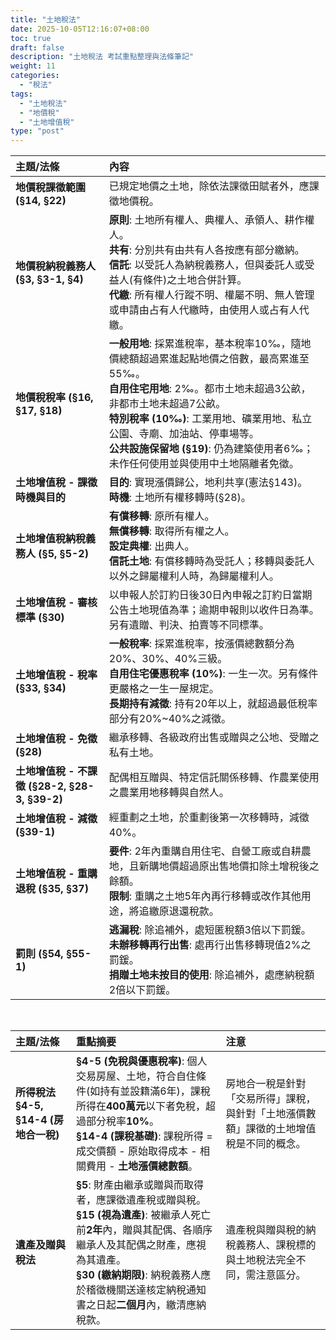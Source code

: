 ```yaml
---
title: "土地稅法"
date: 2025-10-05T12:16:07+08:00
toc: true
draft: false
description: "土地稅法 考試重點整理與法條筆記"
weight: 11
categories:
  - "稅法"
tags:
  - "土地稅法"
  - "地價稅"
  - "土地增值稅"
type: "post"
---
```


| 主題/法條 | 內容 |
| :--- | :--- |
| **地價稅課徵範圍 (§14, §22)** | 已規定地價之土地，除依法課徵田賦者外，應課徵地價稅。 | 
| **地價稅納稅義務人 (§3, §3-1, §4)** | **原則**: 土地所有權人、典權人、承領人、耕作權人。<br>**共有**: 分別共有由共有人各按應有部分繳納。<br>**信託**: 以受託人為納稅義務人，但與委託人或受益人(有條件)之土地合併計算。<br>**代繳**: 所有權人行蹤不明、權屬不明、無人管理或申請由占有人代繳時，由使用人或占有人代繳。 | 
| **地價稅稅率 (§16, §17, §18)** | **一般用地**: 採累進稅率，基本稅率10‰，隨地價總額超過累進起點地價之倍數，最高累進至55‰。<br>**自用住宅用地**: 2‰。都市土地未超過3公畝，非都市土地未超過7公畝。<br>**特別稅率 (10‰)**: 工業用地、礦業用地、私立公園、寺廟、加油站、停車場等。<br>**公共設施保留地 (§19)**: 仍為建築使用者6‰；未作任何使用並與使用中土地隔離者免徵。 | 
| **土地增值稅 - 課徵時機與目的** | **目的**: 實現漲價歸公，地利共享(憲法§143)。<br>**時機**: 土地所有權移轉時(§28)。 | 
| **土地增值稅納稅義務人 (§5, §5-2)** | **有償移轉**: 原所有權人。<br>**無償移轉**: 取得所有權之人。<br>**設定典權**: 出典人。<br>**信託土地**: 有償移轉時為受託人；移轉與委託人以外之歸屬權利人時，為歸屬權利人。 | 
| **土地增值稅 - 審核標準 (§30)** | 以申報人於訂約日後30日內申報之訂約日當期公告土地現值為準；逾期申報則以收件日為準。另有遺贈、判決、拍賣等不同標準。 | 
| **土地增值稅 - 稅率 (§33, §34)** | **一般稅率**: 採累進稅率，按漲價總數額分為20%、30%、40%三級。<br>**自用住宅優惠稅率 (10%)**: 一生一次。另有條件更嚴格之一生一屋規定。<br>**長期持有減徵**: 持有20年以上，就超過最低稅率部分有20%~40%之減徵。 | 
| **土地增值稅 - 免徵 (§28)** | 繼承移轉、各級政府出售或贈與之公地、受贈之私有土地。 | 
| **土地增值稅 - 不課徵 (§28-2, §28-3, §39-2)** | 配偶相互贈與、特定信託關係移轉、作農業使用之農業用地移轉與自然人。 | 
| **土地增值稅 - 減徵 (§39-1)** | 經重劃之土地，於重劃後第一次移轉時，減徵40%。 | 
| **土地增值稅 - 重購退稅 (§35, §37)** | **要件**: 2年內重購自用住宅、自營工廠或自耕農地，且新購地價超過原出售地價扣除土增稅後之餘額。<br>**限制**: 重購之土地5年內再行移轉或改作其他用途，將追繳原退還稅款。 | 
| **罰則 (§54, §55-1)** | **逃漏稅**: 除追補外，處短匿稅額3倍以下罰鍰。<br>**未辦移轉再行出售**: 處再行出售移轉現值2%之罰鍰。<br>**捐贈土地未按目的使用**: 除追補外，處應納稅額2倍以下罰鍰。 |

<br>

| 主題/法條 | 重點摘要 | 注意 |
| :--- | :--- | :--- |
| **所得稅法 §4-5, §14-4 (房地合一稅)** | **§4-5 (免稅與優惠稅率)**: 個人交易房屋、土地，符合自住條件(如持有並設籍滿6年)，課稅所得在**400萬元**以下者免稅，超過部分稅率**10%**。<br>**§14-4 (課稅基礎)**: 課稅所得 = 成交價額 - 原始取得成本 - 相關費用 - **土地漲價總數額**。 | 房地合一稅是針對「交易所得」課稅，與針對「土地漲價數額」課徵的土地增值稅是不同的概念。 |
| **遺產及贈與稅法** | **§5**: 財產由繼承或贈與而取得者，應課徵遺產稅或贈與稅。<br>**§15 (視為遺產)**: 被繼承人死亡前**2年**內，贈與其配偶、各順序繼承人及其配偶之財產，應視為其遺產。<br>**§30 (繳納期限)**: 納稅義務人應於稽徵機關送達核定納稅通知書之日起**二個月**內，繳清應納稅款。 | 遺產稅與贈與稅的納稅義務人、課稅標的與土地稅法完全不同，需注意區分。 |